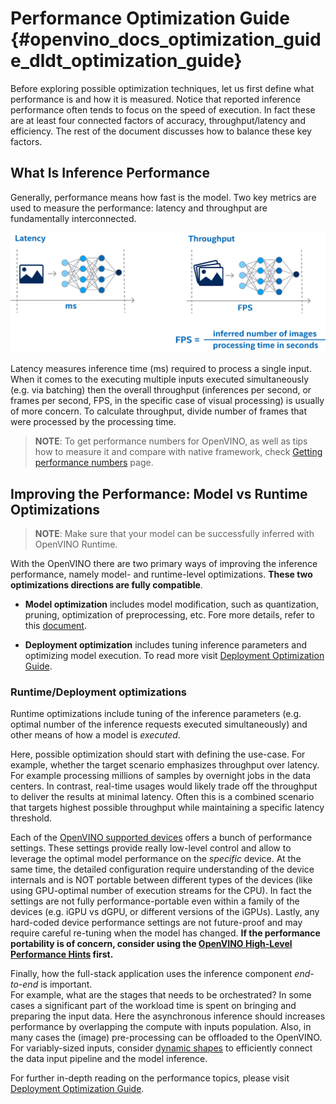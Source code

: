 # Performance Optimization Guide {#openvino_docs_optimization_guide_dldt_optimization_guide}
Before exploring possible optimization techniques, let us first define what performance is and how it is measured.
Notice that reported inference performance often tends to focus on the speed of execution. 
In fact these are at least four connected factors of accuracy, throughput/latency and efficiency. The rest of the document discusses how to balance these key factors. 


## What Is Inference Performance
Generally, performance means how fast is the model. Two key metrics are used to measure the performance: latency and throughput  are fundamentally interconnected. 

![](../img/LATENCY_VS_THROUGHPUT.svg)

Latency measures inference time (ms) required to process a single input. When it comes to the executing multiple inputs executed simultaneously (e.g. via batching) then the overall throughput (inferences per second, or frames per second, FPS, in the specific case of visual processing) is usually of more concern.
To calculate throughput, divide number of frames that were processed by the processing time.   

> **NOTE**: To get performance numbers for OpenVINO, as well as tips how to measure it and compare with native framework, check [Getting performance numbers](../MO_DG/prepare_model/Getting_performance_numbers.md) page.
 
## Improving the Performance: Model vs Runtime Optimizations 

> **NOTE**: Make sure that your model can be successfully inferred with OpenVINO Runtime. 

With the OpenVINO there are two primary ways of improving the inference performance, namely model- and runtime-level optimizations. **These two optimizations directions are fully compatible**. 

- **Model optimization** includes model modification, such as quantization, pruning, optimization of preprocessing, etc. Fore more details, refer to this [document](./model_optimization_guide.md).

- **Deployment optimization**  includes tuning inference parameters and optimizing model execution. To read more visit [Deployment Optimization Guide](../optimization_guide/dldt_deployment_optimization_guide.md).

### **Runtime**/Deployment optimizations
Runtime optimizations include tuning of the inference parameters (e.g. optimal number of the inference requests executed simultaneously) and other means of how a model is _executed_. 

Here, possible optimization should start with defining the use-case. For example, whether the target scenario emphasizes throughput over latency. For example processing millions of samples by overnight jobs in the data centers.
In contrast, real-time usages would likely trade off the throughput to deliver the results at minimal latency. 
Often this is a combined scenario that targets highest possible throughput while maintaining a specific latency threshold.

Each of the [OpenVINO supported devices](../OV_Runtime_UG/supported_plugins/Device_Plugins.md) offers a bunch of performance settings. These settings provide really low-level control and allow to leverage the optimal model performance on the _specific_ device. At the same time, the detailed configuration require understanding of the device internals and is NOT portable between different types of the devices (like using GPU-optimal number of execution streams for the CPU). In fact the settings are not fully performance-portable even within a family of the devices (e.g. iGPU vs dGPU, or different versions of the iGPUs). Lastly, any hard-coded device performance settings are not future-proof​ and may require careful re-tuning when the model has changed.
**If the performance portability is of concern, consider using the [OpenVINO High-Level Performance Hints](../OV_Runtime_UG/performance_hints.md) first.**  

Finally, how the full-stack application uses the inference component _end-to-end_ is important.  
For example, what are the stages that needs to be orchestrated? In some cases a significant part of the workload time is spent on bringing and preparing the input data. Here the asynchronous inference should  increases performance by overlapping the compute with inputs population. Also, in many cases the (image) pre-processing can be offloaded to the OpenVINO. For variably-sized inputs, consider [dynamic shapes](../OV_Runtime_UG/ov_dynamic_shapes.md) to efficiently connect the data input pipeline and the model inference.

For further in-depth reading on the performance topics, please visit [Deployment Optimization Guide](./dldt_deployment_optimization_guide.md).

